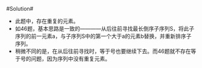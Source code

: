 #Solution#

*	此题中，存在重复的元素。
*	如46题，基本思路是一致的————从后往前寻找最长倒序子序列S，将此子序列的前一元素a，与子序列S中的第一个大于a的元素b替换，并重新排序子序列。
*	稍微不同的是，在从后往前寻找时，等于号也要继续下去。而46题就不存在等于号的问题，因为序列中没有重复元素。